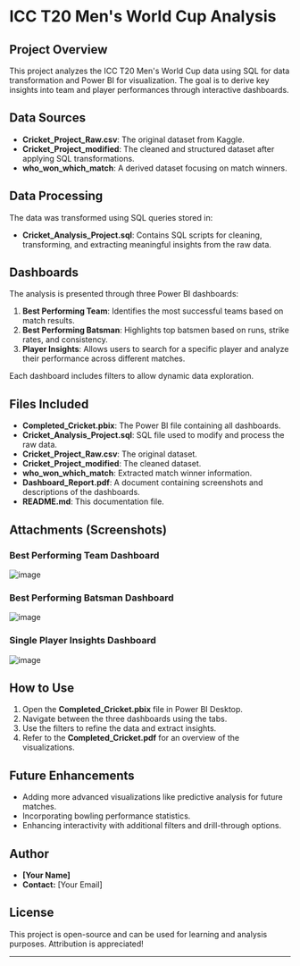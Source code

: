 # ICC T20 Men's World Cup Analysis

## Project Overview

This project analyzes the ICC T20 Men's World Cup data using SQL for data transformation and Power BI for visualization. The goal is to derive key insights into team and player performances through interactive dashboards.

## Data Sources

- **Cricket_Project_Raw.csv**: The original dataset from Kaggle.
- **Cricket_Project_modified**: The cleaned and structured dataset after applying SQL transformations.
- **who_won_which_match**: A derived dataset focusing on match winners.

## Data Processing

The data was transformed using SQL queries stored in:

- **Cricket_Analysis_Project.sql**: Contains SQL scripts for cleaning, transforming, and extracting meaningful insights from the raw data.

## Dashboards

The analysis is presented through three Power BI dashboards:

1. **Best Performing Team**: Identifies the most successful teams based on match results.
2. **Best Performing Batsman**: Highlights top batsmen based on runs, strike rates, and consistency.
3. **Player Insights**: Allows users to search for a specific player and analyze their performance across different matches.

Each dashboard includes filters to allow dynamic data exploration.

## Files Included

- **Completed_Cricket.pbix**: The Power BI file containing all dashboards.
- **Cricket_Analysis_Project.sql**: SQL file used to modify and process the raw data.
- **Cricket_Project_Raw.csv**: The original dataset.
- **Cricket_Project_modified**: The cleaned dataset.
- **who_won_which_match**: Extracted match winner information.
- **Dashboard_Report.pdf**: A document containing screenshots and descriptions of the dashboards.
- **README.md**: This documentation file.

## Attachments (Screenshots)

### Best Performing Team Dashboard

![image](https://github.com/user-attachments/assets/adb02a44-18ec-4fac-b3b1-9fb012fc641c)


### Best Performing Batsman Dashboard

![image](https://github.com/user-attachments/assets/2db46e56-946f-4d63-86b5-839a3c3c91c7)


### Single Player Insights Dashboard

![image](https://github.com/user-attachments/assets/8b87960b-9e5f-4a18-a2d9-02e72927272f)


## How to Use

1. Open the **Completed_Cricket.pbix** file in Power BI Desktop.
2. Navigate between the three dashboards using the tabs.
3. Use the filters to refine the data and extract insights.
4. Refer to the **Completed_Cricket.pdf** for an overview of the visualizations.

## Future Enhancements

- Adding more advanced visualizations like predictive analysis for future matches.
- Incorporating bowling performance statistics.
- Enhancing interactivity with additional filters and drill-through options.

## Author

- **[Your Name]**
- **Contact:** [Your Email]

## License

This project is open-source and can be used for learning and analysis purposes. Attribution is appreciated!

---

